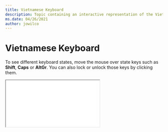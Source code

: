 ```yaml
--- 
title: Vietnamese Keyboard 
description: Topic containing an interactive representation of the Vietnamese Keyboard 
ms.date: 04/26/2021 
author: jowilco 
--- 
```

 
# Vietnamese Keyboard 
 
To see different keyboard states, move the mouse over state keys such as **Shift**, **Caps** or **AltGr**. You can also lock or unlock those keys by clicking them. 
 
<iframe src="kbdvntc.html"></iframe> 
